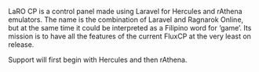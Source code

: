 LaRO CP is a control panel made using Laravel for Hercules and rAthena emulators. The name is the combination of Laravel and Ragnarok Online, but at the same time it could be interpreted as a Filipino word for ‘game’. Its mission is to have all the features of the current FluxCP at the very least on release.

Support will first begin with Hercules and then rAthena.
